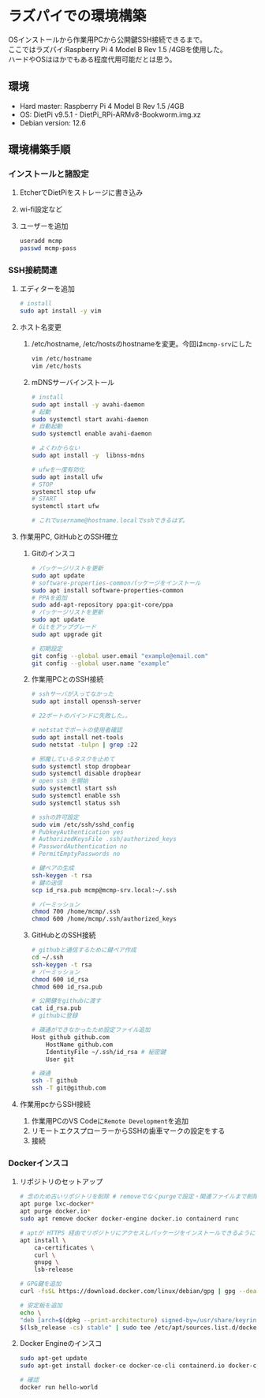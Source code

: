 # ラズパイでの環境構築

OSインストールから作業用PCから公開鍵SSH接続できるまで。  
ここではラズパイ:Raspberry Pi 4 Model B Rev 1.5 /4GBを使用した。  
ハードやOSはほかでもある程度代用可能だとは思う。

## 環境

- Hard master: Raspberry Pi 4 Model B Rev 1.5 /4GB
- OS: DietPi v9.5.1 - DietPi_RPi-ARMv8-Bookworm.img.xz
- Debian version: 12.6

## 環境構築手順

### インストールと諸設定

1. EtcherでDietPiをストレージに書き込み
2. wi-fi設定など
3. ユーザーを追加

    ```bash
    useradd mcmp
    passwd mcmp-pass
    ```

### SSH接続関連

1. エディターを追加

    ```bash
    # install
    sudo apt install -y vim
    ```

2. ホスト名変更
    1. /etc/hostname, /etc/hostsのhostnameを変更。今回は`mcmp-srv`にした

        ```bash
        vim /etc/hostname
        vim /etc/hosts
        ```

    2. mDNSサーバインストール

        ```bash
        # install
        sudo apt install -y avahi-daemon
        # 起動
        sudo systemctl start avahi-daemon
        # 自動起動
        sudo systemctl enable avahi-daemon

        # よくわからない
        sudo apt install -y  libnss-mdns

        # ufwを一度有効化
        sudo apt install ufw
        # STOP
        systemctl stop ufw
        # START
        systemctl start ufw

        # これでusername@hostname.localでsshできるはず。
        ```

3. 作業用PC, GitHubとのSSH確立
    1. Gitのインスコ

        ```bash
        # パッケージリストを更新
        sudo apt update
        # software-properties-commonパッケージをインストール
        sudo apt install software-properties-common
        # PPAを追加
        sudo add-apt-repository ppa:git-core/ppa
        # パッケージリストを更新
        sudo apt update
        # Gitをアップグレード
        sudo apt upgrade git

        # 初期設定
        git config --global user.email "example@email.com"
        git config --global user.name "example"
        ```

    2. 作業用PCとのSSH接続

        ```bash
        # sshサーバが入ってなかった
        sudo apt install openssh-server

        # 22ポートのバインドに失敗した。。

        # netstatでポートの使用者確認
        sudo apt install net-tools
        sudo netstat -tulpn | grep :22

        # 邪魔しているタスクを止めて
        sudo systemctl stop dropbear
        sudo systemctl disable dropbear
        # open ssh を開始
        sudo systemctl start ssh
        sudo systemctl enable ssh
        sudo systemctl status ssh

        # sshの許可設定
        sudo vim /etc/ssh/sshd_config 
        # PubkeyAuthentication yes
        # AuthorizedKeysFile .ssh/authorized_keys
        # PasswordAuthentication no
        # PermitEmptyPasswords no

        # 鍵ペアの生成
        ssh-keygen -t rsa
        # 鍵の送信
        scp id_rsa.pub mcmp@mcmp-srv.local:~/.ssh

        # パーミッション
        chmod 700 /home/mcmp/.ssh
        chmod 600 /home/mcmp/.ssh/authorized_keys
        ```

    3. GitHubとのSSH接続

        ```bash
        # githubと通信するために鍵ペア作成
        cd ~/.ssh
        ssh-keygen -t rsa
        # パーミッション
        chmod 600 id_rsa
        chmod 600 id_rsa.pub

        # 公開鍵をgithubに渡す
        cat id_rsa.pub
        # githubに登録

        # 疎通ができなかったため設定ファイル追加
        Host github github.com
            HostName github.com
            IdentityFile ~/.ssh/id_rsa # 秘密鍵
            User git

        # 疎通
        ssh -T github
        ssh -T git@github.com
        ```

4. 作業用pcからSSH接続
    1. 作業用PCのVS Codeに`Remote Development`を追加
    2. リモートエクスプローラーからSSHの歯車マークの設定をする
    3. 接続

### Dockerインスコ

1. リポジトリのセットアップ

    ```bash
    # 念のため古いリポジトリを削除 # removeでなくpurgeで設定・関連ファイルまで削除
    apt purge lxc-docker*
    apt purge docker.io*
    sudo apt remove docker docker-engine docker.io containerd runc

    # aptが HTTPS 経由でリポジトリにアクセスしパッケージをインストールできるようにリポジトリをセットアップ
    apt install \
        ca-certificates \
        curl \
        gnupg \
        lsb-release

    # GPG鍵を追加
    curl -fsSL https://download.docker.com/linux/debian/gpg | gpg --dearmor -o /usr/share/keyrings/docker-archive-keyring.gpg

    # 安定板を追加
    echo \
    "deb [arch=$(dpkg --print-architecture) signed-by=/usr/share/keyrings/docker-archive-keyring.gpg] https://download.docker.com/linux/debian \
    $(lsb_release -cs) stable" | sudo tee /etc/apt/sources.list.d/docker.list > /dev/null
    ```

2. Docker Engineのインスコ

    ```bash
    sudo apt-get update
    sudo apt-get install docker-ce docker-ce-cli containerd.io docker-compose-plugin

    # 確認
    docker run hello-world
    ```
